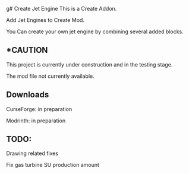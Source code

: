 g# Create Jet Engine
This is a Create Addon.

Add Jet Engines to Create Mod.

You Can create your own jet engine by combining several added blocks.

## *CAUTION
This project is currently under construction and in the testing stage.

The mod file not currently available.

## Downloads

CurseForge: in preparation

Modrinth: in preparation

## TODO:

Drawing related fixes

Fix gas turbine SU production amount
